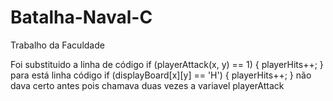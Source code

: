 # Batalha-Naval-C
Trabalho da Faculdade

Foi substituido a linha de código 
if (playerAttack(x, y) == 1) {
    playerHits++;
} 
para está linha código
if (displayBoard[x][y] == 'H') {
    playerHits++;
} 
não dava certo antes pois chamava duas vezes a variavel playerAttack
